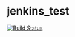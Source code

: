 # jenkins_test

[![Build Status](http://gehrinch.ddns.net/buildStatus/icon?job=MyTest&build=2)](http://127.0.0.1:8080/job/MyTest/2/)
